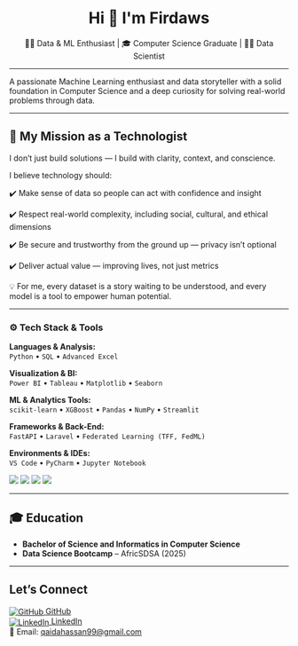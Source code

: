 <h1 align="center">Hi 👋 I'm Firdaws</h1>
<p align="center">
  👩‍💻 Data & ML Enthusiast | 🎓 Computer Science Graduate | 👩‍💻 Data Scientist
</p>

---
A passionate Machine Learning enthusiast and data storyteller with a solid foundation in Computer Science and a deep curiosity for solving real-world problems through data.

---

## 🌟 My Mission as a Technologist
I don’t just build solutions — I build with clarity, context, and conscience.

I believe technology should:

✔️ Make sense of data so people can act with confidence and insight

✔️ Respect real-world complexity, including social, cultural, and ethical dimensions

✔️ Be secure and trustworthy from the ground up — privacy isn’t optional

✔️ Deliver actual value — improving lives, not just metrics

💡 For me, every dataset is a story waiting to be understood,
and every model is a tool to empower human potential.

---

### ⚙️ Tech Stack & Tools

**Languages & Analysis:**  
`Python` • `SQL` • `Advanced Excel`

**Visualization & BI:**  
`Power BI` • `Tableau` • `Matplotlib` • `Seaborn`

**ML & Analytics Tools:**  
`scikit-learn` • `XGBoost` • `Pandas` • `NumPy` • `Streamlit`

**Frameworks & Back-End:**  
`FastAPI` • `Laravel` • `Federated Learning (TFF, FedML)`

**Environments & IDEs:**  
`VS Code` • `PyCharm` • `Jupyter Notebook`

<div align="left">

<img src="https://img.shields.io/badge/-Python-3776AB?logo=python&logoColor=white&style=for-the-badge" />
<img src="https://img.shields.io/badge/-Power%20BI-F2C811?logo=powerbi&logoColor=black&style=for-the-badge" />
<img src="https://img.shields.io/badge/-Laravel-FF2D20?logo=laravel&logoColor=white&style=for-the-badge" />
<img src="https://img.shields.io/badge/-GitHub-181717?logo=github&logoColor=white&style=for-the-badge" />

</div>

----

## 🎓 Education

- **Bachelor of Science and Informatics in Computer Science**  
- **Data Science Bootcamp** – AfricSDSA (2025)

---

##  Let’s Connect

[<img src="https://img.icons8.com/ios-glyphs/30/000000/github.png" alt="GitHub" align="center"/> GitHub](https://github.com/Firdawws)  
[<img src="https://img.icons8.com/ios-filled/30/0A66C2/linkedin.png" alt="LinkedIn" align="center"/> LinkedIn](https://www.linkedin.com/feed/)  
📩 Email: qaidahassan99@gmail.com


